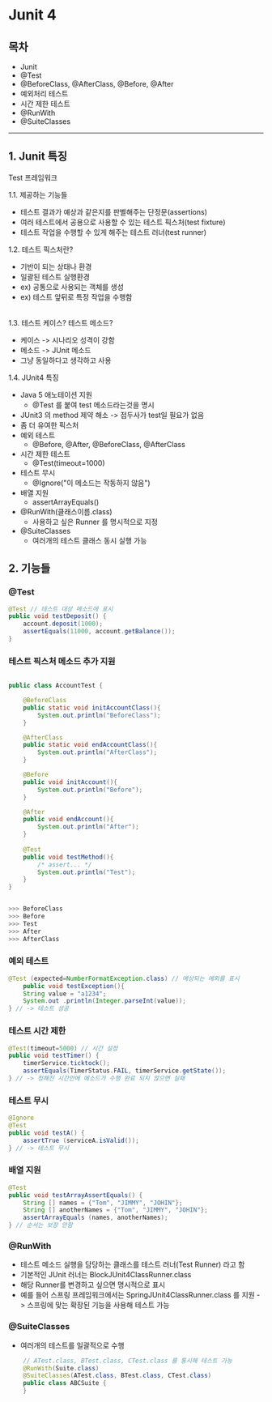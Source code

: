 # Junit 4

## 목차

- Junit
- @Test
- @BeforeClass, @AfterClass, @Before, @After
- 예외처리 테스트
- 시간 제한 테스트
- @RunWith
- @SuiteClasses

---

## 1. Junit 특징

Test 프레임워크

1.1. 제공하는 기능들

* 테스트 결과가 예상과 같은지를 판별해주는 단정문(assertions)
* 여러 테스트에서 공용으로 사용할 수 있는 테스트 픽스처(test fixture)
* 테스트 작업을 수행할 수 있게 해주는 테스트 러너(test runner)

1.2. 테스트 픽스처란?

* 기반이 되는 상태나 환경
* 일괄된 테스트 실행환경
* ex) 공통으로 사용되는 객체를 생성
* ex) 테스트 앞뒤로 특정 작업을 수행함
  <br><br>

1.3. 테스트 케이스? 테스트 메소드?

* 케이스 -> 시나리오 성격이 강함
* 메소드 -> JUnit 메소드
* 그냥 동일하다고 생각하고 사용

1.4. JUnit4 특징

* Java 5 애노테이션 지원
    * @Test 를 붙여 test 메소드라는것을 명시
* JUnit3 의 method 제약 해소 -> 접두사가 test일 필요가 없음
* 좀 더 유여한 픽스처
* 예외 테스트
    * @Before, @After, @BeforeClass, @AfterClass
* 시간 제한 테스트
    * @Test(timeout=1000)
* 테스트 무시
    * @Ignore("이 메소드는 작동하지 않음")
* 배열 지원
    * assertArrayEquals()
* @RunWith(클래스이름.class)
    * 사용하고 싶은 Runner 를 명시적으로 지정
* @SuiteClasses
    * 여러개의 테스트 클래스 동시 실행 가능


## 2. 기능들
### @Test
```java
@Test // 테스트 대상 메소드에 표시
public void testDeposit() {
    account.deposit(1000);
    assertEquals(11000, account.getBalance());
}
```
### 테스트 픽스처 메소드 추가 지원
```java

public class AccountTest {

    @BeforeClass
    public static void initAccountClass(){
        System.out.println("BeforeClass");
    }

    @AfterClass
    public static void endAccountClass(){
        System.out.println("AfterClass");
    }

    @Before
    public void initAccount(){
        System.out.println("Before");
    }

    @After
    public void endAccount(){
        System.out.println("After");
    }
    
    @Test
    public void testMethod(){
        /* assert... */
        System.out.println("Test");
    }
}


>>> BeforeClass
>>> Before
>>> Test
>>> After
>>> AfterClass

```

### 예외 테스트
```java
@Test (expected=NumberFormatException.class) // 예상되는 예외를 표시
    public void testException(){
    String value = "a1234";
    System.out .println(Integer.parseInt(value));
} // -> 테스트 성공
```

### 테스트 시간 제한
```java
@Test(timeout=5000) // 시간 설정
public void testTimer() {
    timerService.ticktock();
    assertEquals(TimerStatus.FAIL, timerService.getState());
} // -> 정해진 시간안에 메소드가 수행 완료 되지 않으면 실패
```

### 테스트 무시
```java
@Ignore
@Test
public void testA() {
    assertTrue (serviceA.isValid());
} // -> 테스트 무시 
```

### 배열 지원
```java
@Test
public void testArrayAssertEquals() {
    String [] names = {"Tom", "JIMMY", "JOHIN"};
    String [] anotherNames = {"Tom", "JIMMY", "JOHIN"};
    assertArrayEquals (names, anotherNames);
} // 순서는 보장 안함
```

### @RunWith
* 테스트 메소드 실행을 담당하는 클래스를 테스트 러너(Test Runner) 라고 함
* 기본적인 JUnit 러너는 BlockJUnit4ClassRunner.class
* 해당 Runner를 변경하고 싶으면 명시적으로 표시
* 예를 들어 스프링 프레임워크에서는 SpringJUnit4ClassRunner.class 를 지원 -> 스프링에 맞는 확장된 기능을 사용해 테스트 가능

### @SuiteClasses
* 여러개의 테스트를 일괄적으로 수행
```java
    // ATest.class, BTest.class, CTest.class 를 통시해 테스트 가능
    @RunWith(Suite.class)
    @SuiteClasses(ATest.class, BTest.class, CTest.class)
    public class ABCSuite {
    }
```